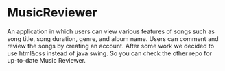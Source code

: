 # MusicReviewer

An application in which users can view various features of songs such as song title, song duration, genre, and album name. Users can comment and review the songs by creating an account.
After some work we decided to use html&css instead of java swing. So you can check the other repo for up-to-date Music Reviewer.
